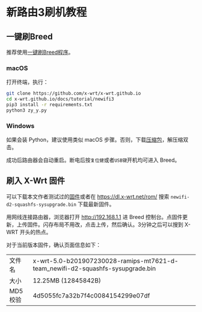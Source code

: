 # 新路由3刷机教程

## 一键刷Breed
推荐使用[一键刷Breed程序](https://www.right.com.cn/forum/forum.php?mod=viewthread&tid=343058&page=1#pid3139054)。
### macOS
打开终端，执行：
```sh
git clone https://github.com/x-wrt/x-wrt.github.io
cd x-wrt.github.io/docs/tutorial/newifi3
pip3 install -r requirements.txt
python3 zy_y.py
```
### Windows
如果会装 Python，建议使用类似 macOS 步骤。否则，下载[压缩包](NEWIFI3.exe.zip)，解压缩双击。

成功后路由器会自动重启。断电后按<code>复位健</code>或者<code>USB键</code>开机均可进入 Breed。

## 刷入 X-Wrt 固件
可以下载本文作者测试过的[固件](x-wrt-5.0-b201907230028-ramips-mt7621-d-team_newifi-d2-squashfs-sysupgrade.bin)或者在 https://dl.x-wrt.net/rom/ 搜索 <code>newifi-d2-squashfs-sysupgrade.bin</code> 下载最新固件。

用网线连接路由器，浏览器打开 http://192.168.1.1 进 Breed 控制台。点固件更新，上传固件。闪存布局不用改，点击上传，然后确认。3分钟之后可以搜到 X-WRT 开头的热点。

对于当前版本固件，确认页面信息如下：

|||
| --- | --- |
| 文件名 | x-wrt-5.0-b201907230028-ramips-mt7621-d-team_newifi-d2-squashfs-sysupgrade.bin |
| 大小 | 12.25MB (12845842B) |
| MD5 校验 | 4d5055fc7a32b7f4c0084154299e07df |
